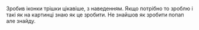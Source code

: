 Зробив іконки трішки цікавіше, з наведенням. Якщо потрібно то зроблю і такі як на картинці знаю як це зробити.
Не знайшов як зробити попап але знайду.